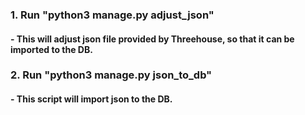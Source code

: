 ### 1. Run "python3 manage.py adjust_json"
#### - This will adjust json file provided by Threehouse, so that it can be imported to the DB.

### 2. Run "python3 manage.py json_to_db"
#### - This script will import json to the DB.
